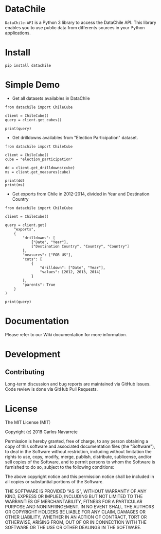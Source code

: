 # DataChile
`DataChile-API` is a Python 3 library to access the DataChile API. This library enables you to use public data from differents sources in your Python applications.

# Install
`pip install datachile`

# Simple Demo

* Get all datasets availables in DataChile

```
from datachile import ChileCube

client = ChileCube()
query = client.get_cubes()

print(query)
```

* Get drilldowns availables from "Election Participation" dataset.
```
from datachile import ChileCube

client = ChileCube()
cube = "election_participation"

dd = client.get_drilldowns(cube)
ms = client.get_measures(cube)

print(dd)
print(ms)
```

* Get exports from Chile in 2012-2014, divided in Year and Destination Country
```
from datachile import ChileCube

client = ChileCube()

query = client.get(
    "exports", 
    {
        "drilldowns": [
            ["Date", "Year"],
            ["Destination Country", "Country", "Country"]
        ],
        "measures": ["FOB US"],
        "cuts": [
            {
                "drilldown": ["Date", "Year"],
                "values": [2012, 2013, 2014]
            }
        ],
        "parents": True
    }
)

print(query)
```

# Documentation
Please refer to our Wiki documentation for more information.

# Development

## Contributing
Long-term discussion and bug reports are maintained via GitHub Issues. Code review is done via GitHub Pull Requests.

# License
The MIT License (MIT)

Copyright (c) 2018 Carlos Navarrete

Permission is hereby granted, free of charge, to any person obtaining a copy of this software and associated documentation files (the "Software"), to deal in the Software without restriction, including without limitation the rights to use, copy, modify, merge, publish, distribute, sublicense, and/or sell copies of the Software, and to permit persons to whom the Software is furnished to do so, subject to the following conditions:

The above copyright notice and this permission notice shall be included in all copies or substantial portions of the Software.

THE SOFTWARE IS PROVIDED "AS IS", WITHOUT WARRANTY OF ANY KIND, EXPRESS OR IMPLIED, INCLUDING BUT NOT LIMITED TO THE WARRANTIES OF MERCHANTABILITY, FITNESS FOR A PARTICULAR PURPOSE AND NONINFRINGEMENT. IN NO EVENT SHALL THE AUTHORS OR COPYRIGHT HOLDERS BE LIABLE FOR ANY CLAIM, DAMAGES OR OTHER LIABILITY, WHETHER IN AN ACTION OF CONTRACT, TORT OR OTHERWISE, ARISING FROM, OUT OF OR IN CONNECTION WITH THE SOFTWARE OR THE USE OR OTHER DEALINGS IN THE SOFTWARE.
